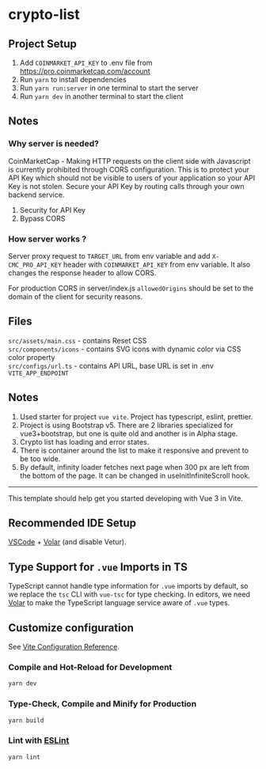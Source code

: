 # crypto-list
## Project Setup
1. Add `COINMARKET_API_KEY` to .env file from https://pro.coinmarketcap.com/account
2. Run `yarn` to install dependencies
3. Run `yarn run:server` in one terminal to start the server
4. Run `yarn dev` in another terminal to start the client

## Notes
### Why server is needed?
CoinMarketCap - Making HTTP requests on the client side with Javascript is currently prohibited through CORS configuration. This is to protect your API Key which should not be visible to users of your application so your API Key is not stolen. Secure your API Key by routing calls through your own backend service.
1. Security for API Key
2. Bypass CORS

### How server works ?
Server proxy request to `TARGET_URL` from env variable and add `X-CMC_PRO_API_KEY` header with `COINMARKET_API_KEY` from env variable.
It also changes the response header to allow CORS.

For production CORS in server/index.js `allowedOrigins` should be set to the domain of the client for security reasons.

## Files
`src/assets/main.css` - contains Reset CSS   
`src/components/icons` - contains SVG icons with dynamic color via CSS color property   
`src/configs/url.ts` - contains API URL, base URL is set in .env `VITE_APP_ENDPOINT`   

## Notes
1. Used starter for project `vue vite`. Project has typescript, eslint, prettier.
2. Project is using Bootstrap v5. There are 2 libraries specialized for vue3+bootstrap, but one is quite old and another is in Alpha stage.
3. Crypto list has loading and error states.
4. There is container around the list to make it responsive and prevent to be too wide.
5. By default, infinity loader fetches next page when 300 px are left from the bottom of the page. It can be changed in useInitInfiniteScroll hook.


-----
This template should help get you started developing with Vue 3 in Vite.
## Recommended IDE Setup

[VSCode](https://code.visualstudio.com/) + [Volar](https://marketplace.visualstudio.com/items?itemName=Vue.volar) (and disable Vetur).

## Type Support for `.vue` Imports in TS

TypeScript cannot handle type information for `.vue` imports by default, so we replace the `tsc` CLI with `vue-tsc` for type checking. In editors, we need [Volar](https://marketplace.visualstudio.com/items?itemName=Vue.volar) to make the TypeScript language service aware of `.vue` types.

## Customize configuration

See [Vite Configuration Reference](https://vite.dev/config/).

### Compile and Hot-Reload for Development

```sh
yarn dev
```

### Type-Check, Compile and Minify for Production

```sh
yarn build
```

### Lint with [ESLint](https://eslint.org/)

```sh
yarn lint
```
